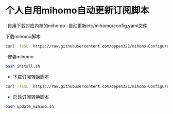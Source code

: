 # 个人自用mihomo自动更新订阅脚本
-自用下载对应内核的mihomo
-自动更新etc/mihomo/config.yaml文件

下载mihomo脚本
```sh
curl -fsSL  https://raw.githubusercontent.com/oppen321/mihomo-Configuration/main/install.sh -o install.sh
```
-安装mihomo
```sh
bash install.sh
```
- 下载订阅转换脚本
```sh
curl -fsSL  https://raw.githubusercontent.com/oppen321/mihomo-Configuration/main/update_mihimo.sh -o update_mihimo.sh
```
- 启动订阅转换脚本
```sh
bash update_mihimo.sh

```
